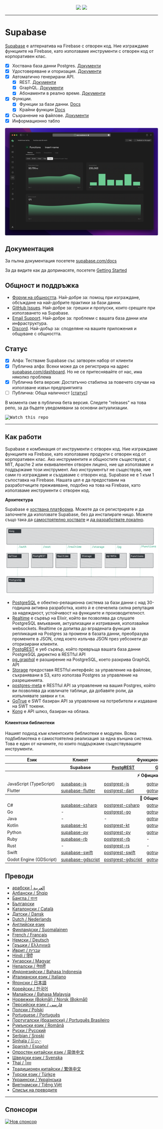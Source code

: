 <p align="center">
<img src="https://user-images.githubusercontent.com/8291514/213727234-cda046d6-28c6-491a-b284-b86c5cede25d.png#gh-light-mode-only">
<img src="https://user-images.githubusercontent.com/8291514/213727225-56186826-bee8-43b5-9b15-86e839d89393.png#gh-dark-mode-only">
</p>

---

# Supabase

[Supabase](https://supabase.com) е алтернатива на Firebase с отворен код. Ние изграждаме функциите на Firebase, като използваме инструменти с отворен код от корпоративен клас.

- [x] Хоствана база данни Postgres. [Документи](https://supabase.com/docs/guides/database)
- [x] Удостоверяване и оторизация. [Документи](https://supabase.com/docs/guides/auth)
- [x] Автоматично генерирани API.
  - [x] REST. [Документи](https://supabase.com/docs/guides/api#rest-api-overview)
  - [x] GraphQL. [Документи](https://supabase.com/docs/guides/api#graphql-api-overview)
  - [x] Абонаменти в реално време. [Документи](https://supabase.com/docs/guides/api#realtime-api-overview)
- [x] Функции.
  - [x] Функции за бази данни. [Docs](https://supabase.com/docs/guides/database/functions)
  - [x] Крайни функции [Docs](https://supabase.com/docs/guides/functions)
- [x] Съхранение на файлове. [Документи](https://supabase.com/docs/guides/storage)
- [x] Информационно табло

![Supabase Dashboard](https://raw.githubusercontent.com/supabase/supabase/master/apps/www/public/images/github/supabase-dashboard.png)

## Документация

За пълна документация посетете [supabase.com/docs](https://supabase.com/docs)

За да видите как да допринасяте, посетете [Getting Started](../DEVELOPERS.md)

## Общност и поддръжка

- [Форум на общността](https://github.com/supabase/supabase/discussions). Най-добре за: помощ при изграждане, обсъждане на най-добрите практики за бази данни.
- [GitHub Issues](https://github.com/supabase/supabase/issues). Най-добре за: грешки и пропуски, които срещате при използването на Supabase.
- [Email Support](https://supabase.com/docs/support#business-support). Най-добре за: проблеми с вашата база данни или инфраструктура.
- [Discord](https://discord.supabase.com). Най-добър за: споделяне на вашите приложения и общуване с общността.

## Статус

- [x] Алфа: Тестваме Supabase със затворен набор от клиенти
- [x] Публична алфа: Всеки може да се регистрира на адрес [supabase.com/dashboard](https://supabase.com/dashboard). Но не се притеснявайте от нас, има няколко проблема
- [x] Публична бета версия: Достатъчно стабилна за повечето случаи на използване извън предприятията
- [ ] Публична: Обща наличност [[статус](https://supabase.com/docs/guides/getting-started/features#feature-status)]

В момента сме в публична бета версия. Следете "releases" на това репо, за да бъдете уведомявани за основни актуализации.

<kbd><img src="https://raw.githubusercontent.com/supabase/supabase/d5f7f413ab356dc1a92075cb3cee4e40a957d5b1/web/static/watch-repo.gif" alt="Watch this repo"/></kbd>

---

## Как работи

Supabase е комбинация от инструменти с отворен код. Ние изграждаме функциите на Firebase, като използваме продукти с отворен код от корпоративен клас. Ако инструментите и общностите съществуват, с MIT, Apache 2 или еквивалентен отворен лиценз, ние ще използваме и поддържаме този инструмент. Ако инструментът не съществува, ние сами го изграждаме и създаваме с отворен код. Supabase не е 1 към 1 съпоставка на Firebase. Нашата цел е да предоставим на разработчиците преживяване, подобно на това на Firebase, като използваме инструменти с отворен код.

**Архитектура**

Supabase е [хоствана платформа](https://supabase.com/dashboard). Можете да се регистрирате и да започнете да използвате Supabase, без да инсталирате нищо.
Можете също така да [самостоятелно хоствате](https://supabase.com/docs/guides/hosting/overview) и [да разработвате локално](https://supabase.com/docs/guides/local-development).

![Архитектура](https://github.com/supabase/supabase/blob/master/apps/docs/public/img/supabase-architecture.png)

- [PostgreSQL](https://www.postgresql.org/) е обектно-релационна система за бази данни с над 30-годишна активна разработка, която ѝ е спечелила силна репутация за надеждност, устойчивост на функциите и производителност.
- [Realtime](https://github.com/supabase/realtime) е сървър на Elixir, който ви позволява да слушате PostgreSQL вмъквания, актуализации и изтривания, използвайки websockets. Realtime се допитва до вградената функция за репликация на Postgres за промени в базата данни, преобразува промените в JSON, след което излъчва JSON през уебсокети до оторизирани клиенти.
- [PostgREST](http://postgrest.org/) е уеб сървър, който превръща вашата база данни PostgreSQL директно в RESTful API
- [pg_graphql](http://github.com/supabase/pg_graphql/) е разширение на PostgreSQL, което разкрива GraphQL API
- [Storage](https://github.com/supabase/storage-api) предоставя RESTful интерфейс за управление на файлове, съхранявани в S3, като използва Postgres за управление на разрешенията.
- [postgres-meta](https://github.com/supabase/postgres-meta) е RESTful API за управление на вашия Postgres, който ви позволява да извличате таблици, да добавяте роли, да изпълнявате заявки и т.н.
- [GoTrue](https://github.com/netlify/gotrue) е SWT базиран API за управление на потребители и издаване на SWT токени.
- [Kong](https://github.com/Kong/kong) е API шлюз, базиран на облака.

#### Клиентски библиотеки

Нашият подход към клиентските библиотеки е модулен. Всяка подбиблиотека е самостоятелна реализация за една външна система. Това е един от начините, по които поддържаме съществуващите инструменти.

<table style="table-layout:fixed; white-space: nowrap;">
  <tr>
    <th>Език</th>
    <th>Клиент</th>
    <th colspan="5">Функционални клиенти (в комплект с клиента на Supabase)</th>
  </tr>
  
  <tr>
    <th></th>
    <th>Supabase</th>
    <th><a href="https://github.com/postgrest/postgrest" target="_blank" rel="noopener noreferrer">PostgREST</a></th>
    <th><a href="https://github.com/supabase/gotrue" target="_blank" rel="noopener noreferrer">GoTrue</a></th>
    <th><a href="https://github.com/supabase/realtime" target="_blank" rel="noopener noreferrer">Realtime</a></th>
    <th><a href="https://github.com/supabase/storage-api" target="_blank" rel="noopener noreferrer">Storage</a></th>
    <th>Functions</th>
  </tr>
  <!-- TEMPLATE FOR NEW ROW -->
  <!-- START ROW
  <tr>
    <td>lang</td>
    <td><a href="https://github.com/supabase-community/supabase-lang" target="_blank" rel="noopener noreferrer">supabase-lang</a></td>
    <td><a href="https://github.com/supabase-community/postgrest-lang" target="_blank" rel="noopener noreferrer">postgrest-lang</a></td>
    <td><a href="https://github.com/supabase-community/gotrue-lang" target="_blank" rel="noopener noreferrer">gotrue-lang</a></td>
    <td><a href="https://github.com/supabase-community/realtime-lang" target="_blank" rel="noopener noreferrer">realtime-lang</a></td>
    <td><a href="https://github.com/supabase-community/storage-lang" target="_blank" rel="noopener noreferrer">storage-lang</a></td>
  </tr>
  END ROW -->
  
  <th colspan="7">⚡️ Официален ⚡️</th>
  
  <tr>
    <td>JavaScript (TypeScript)</td>
    <td><a href="https://github.com/supabase/supabase-js" target="_blank" rel="noopener noreferrer">supabase-js</a></td>
    <td><a href="https://github.com/supabase/postgrest-js" target="_blank" rel="noopener noreferrer">postgrest-js</a></td>
    <td><a href="https://github.com/supabase/gotrue-js" target="_blank" rel="noopener noreferrer">gotrue-js</a></td>
    <td><a href="https://github.com/supabase/realtime-js" target="_blank" rel="noopener noreferrer">realtime-js</a></td>
    <td><a href="https://github.com/supabase/storage-js" target="_blank" rel="noopener noreferrer">storage-js</a></td>
    <td><a href="https://github.com/supabase/functions-js" target="_blank" rel="noopener noreferrer">functions-js</a></td>
  </tr>
    <tr>
    <td>Flutter</td>
    <td><a href="https://github.com/supabase/supabase-flutter" target="_blank" rel="noopener noreferrer">supabase-flutter</a></td>
    <td><a href="https://github.com/supabase/postgrest-dart" target="_blank" rel="noopener noreferrer">postgrest-dart</a></td>
    <td><a href="https://github.com/supabase/gotrue-dart" target="_blank" rel="noopener noreferrer">gotrue-dart</a></td>
    <td><a href="https://github.com/supabase/realtime-dart" target="_blank" rel="noopener noreferrer">realtime-dart</a></td>
    <td><a href="https://github.com/supabase/storage-dart" target="_blank" rel="noopener noreferrer">storage-dart</a></td>
    <td><a href="https://github.com/supabase/functions-dart" target="_blank" rel="noopener noreferrer">functions-dart</a></td>
  </tr>
  
  <th colspan="7">💚 Общност 💚</th>
  
  <tr>
    <td>C#</td>
    <td><a href="https://github.com/supabase-community/supabase-csharp" target="_blank" rel="noopener noreferrer">supabase-csharp</a></td>
    <td><a href="https://github.com/supabase-community/postgrest-csharp" target="_blank" rel="noopener noreferrer">postgrest-csharp</a></td>
    <td><a href="https://github.com/supabase-community/gotrue-csharp" target="_blank" rel="noopener noreferrer">gotrue-csharp</a></td>
    <td><a href="https://github.com/supabase-community/realtime-csharp" target="_blank" rel="noopener noreferrer">realtime-csharp</a></td>
    <td><a href="https://github.com/supabase-community/storage-csharp" target="_blank" rel="noopener noreferrer">storage-csharp</a></td>
    <td><a href="https://github.com/supabase-community/functions-csharp" target="_blank" rel="noopener noreferrer">functions-csharp</a></td>
  </tr>
  <tr>
    <td>Go</td>
    <td>-</td>
    <td><a href="https://github.com/supabase-community/postgrest-go" target="_blank" rel="noopener noreferrer">postgrest-go</a></td>
    <td><a href="https://github.com/supabase-community/gotrue-go" target="_blank" rel="noopener noreferrer">gotrue-go</a></td>
    <td>-</td>
    <td><a href="https://github.com/supabase-community/storage-go" target="_blank" rel="noopener noreferrer">storage-go</a></td>
    <td><a href="https://github.com/supabase-community/functions-go" target="_blank" rel="noopener noreferrer">functions-go</a></td>
  </tr>
  <tr>
    <td>Java</td>
    <td>-</td>
    <td>-</td>
    <td><a href="https://github.com/supabase-community/gotrue-java" target="_blank" rel="noopener noreferrer">gotrue-java</a></td>
    <td>-</td>
    <td><a href="https://github.com/supabase-community/storage-java" target="_blank" rel="noopener noreferrer">storage-java</a></td>
    <td>-</td>
  </tr>
  <tr>
    <td>Kotlin</td>
    <td><a href="https://github.com/supabase-community/supabase-kt" target="_blank" rel="noopener noreferrer">supabase-kt</a></td>
    <td><a href="https://github.com/supabase-community/supabase-kt/tree/master/Postgrest" target="_blank" rel="noopener noreferrer">postgrest-kt</a></td>
    <td><a href="https://github.com/supabase-community/supabase-kt/tree/master/GoTrue" target="_blank" rel="noopener noreferrer">gotrue-kt</a></td>
    <td><a href="https://github.com/supabase-community/supabase-kt/tree/master/Realtime" target="_blank" rel="noopener noreferrer">realtime-kt</a></td>
    <td><a href="https://github.com/supabase-community/supabase-kt/tree/master/Storage" target="_blank" rel="noopener noreferrer">storage-kt</a></td>
    <td><a href="https://github.com/supabase-community/supabase-kt/tree/master/Functions" target="_blank" rel="noopener noreferrer">functions-kt</a></td>
  </tr>
  <tr>
    <td>Python</td>
    <td><a href="https://github.com/supabase-community/supabase-py" target="_blank" rel="noopener noreferrer">supabase-py</a></td>
    <td><a href="https://github.com/supabase-community/postgrest-py" target="_blank" rel="noopener noreferrer">postgrest-py</a></td>
    <td><a href="https://github.com/supabase-community/gotrue-py" target="_blank" rel="noopener noreferrer">gotrue-py</a></td>
    <td><a href="https://github.com/supabase-community/realtime-py" target="_blank" rel="noopener noreferrer">realtime-py</a></td>
    <td><a href="https://github.com/supabase-community/storage-py" target="_blank" rel="noopener noreferrer">storage-py</a></td>
    <td><a href="https://github.com/supabase-community/functions-py" target="_blank" rel="noopener noreferrer">functions-py</a></td>
  </tr>
  <tr>
    <td>Ruby</td>
    <td><a href="https://github.com/supabase-community/supabase-rb" target="_blank" rel="noopener noreferrer">supabase-rb</a></td>
    <td><a href="https://github.com/supabase-community/postgrest-rb" target="_blank" rel="noopener noreferrer">postgrest-rb</a></td>
    <td>-</td>
    <td>-</td>
    <td>-</td>
    <td>-</td>
  </tr>
  <tr>
    <td>Rust</td>
    <td>-</td>
    <td><a href="https://github.com/supabase-community/postgrest-rs" target="_blank" rel="noopener noreferrer">postgrest-rs</a></td>
    <td>-</td>
    <td>-</td>
    <td>-</td>
    <td>-</td>
  </tr>
  <tr>
    <td>Swift</td>
    <td><a href="https://github.com/supabase-community/supabase-swift" target="_blank" rel="noopener noreferrer">supabase-swift</a></td>
    <td><a href="https://github.com/supabase-community/postgrest-swift" target="_blank" rel="noopener noreferrer">postgrest-swift</a></td>
    <td><a href="https://github.com/supabase-community/gotrue-swift" target="_blank" rel="noopener noreferrer">gotrue-swift</a></td>
    <td><a href="https://github.com/supabase-community/realtime-swift" target="_blank" rel="noopener noreferrer">realtime-swift</a></td>
    <td><a href="https://github.com/supabase-community/storage-swift" target="_blank" rel="noopener noreferrer">storage-swift</a></td>
    <td><a href="https://github.com/supabase-community/functions-swift" target="_blank" rel="noopener noreferrer">functions-swift</a></td>
  </tr>
  <tr>
    <td>Godot Engine (GDScript)</td>
    <td><a href="https://github.com/supabase-community/godot-engine.supabase" target="_blank" rel="noopener noreferrer">supabase-gdscript</a></td>
    <td><a href="https://github.com/supabase-community/postgrest-gdscript" target="_blank" rel="noopener noreferrer">postgrest-gdscript</a></td>
    <td><a href="https://github.com/supabase-community/gotrue-gdscript" target="_blank" rel="noopener noreferrer">gotrue-gdscript</a></td>
    <td><a href="https://github.com/supabase-community/realtime-gdscript" target="_blank" rel="noopener noreferrer">realtime-gdscript</a></td>
    <td><a href="https://github.com/supabase-community/storage-gdscript" target="_blank" rel="noopener noreferrer">storage-gdscript</a></td>
    <td><a href="https://github.com/supabase-community/functions-gdscript" target="_blank" rel="noopener noreferrer">functions-gdscript</a></td>
  </tr>
  
</table>

<!--- Remove this list if you're translating to another language, it's hard to keep updated across multiple files-->
<!--- Keep only the link to the list of translation files-->

## Преводи

- [арабски | العربية](/i18n/README.ar.md)
- [Албански / Shqip](/i18n/README.sq.md)
- [Бангла / বাংলা](/i18n/README.bn.md)
- [Български](/i18n/README.bg.md)
- [Каталонски / Català](/i18n/README.ca.md)
- [Датски / Dansk](/i18n/README.da.md)
- [Dutch / Nederlands](/i18n/README.nl.md)
- [Английски език](https://github.com/supabase/supabase)
- [Финландски / Suomalainen](/i18n/README.fi.md)
- [French / Français](/i18n/README.fr.md)
- [Немски / Deutsch](/i18n/README.de.md)
- [Гръцки / Ελληνικά](/i18n/README.gr.md)
- [Иврит / עברית](/i18n/README.he.md)
- [Hindi / हिंदी](/i18n/README.hi.md)
- [Унгарски / Magyar](/i18n/README.hu.md)
- [Непалски / नेपाली](/i18n/README.ne.md)
- [Индонезийски / Bahasa Indonesia](/i18n/README.id.md)
- [Италиански език / Italiano](/i18n/README.it.md)
- [Японски / 日本語](/i18n/README.jp.md)
- [Корейски / 한국어](/i18n/README.ko.md)
- [Малайски / Bahasa Malaysia](/i18n/README.ms.md)
- [Норвежки (Bokmål) / Norsk (Bokmål)](/i18n/README.nb-no.md)
- [Персийски език / فارسی](/i18n/README.fa.md)
- [Полски / Polski](/i18n/README.pl.md)
- [Portuguese / Português](/i18n/README.pt.md)
- [Португалски (бразилски) / Português Brasileiro](/i18n/README.pt-br.md)
- [Румънски език / Română](/i18n/README.ro.md)
- [Руски / Pусский](/i18n/README.ru.md)
- [Serbian / Srpski](/i18n/README.sr.md)
- [Sinhala / සිංහල](/i18n/README.si.md)
- [Spanish / Español](/i18n/README.es.md)
- [Опростен китайски език / 简体中文](/i18n/README.zh-cn.md)
- [Шведски език / Svenska](/i18n/README.sv.md)
- [Thai / ไทย](/i18n/README.th.md)
- [Традиционен китайски / 繁体中文](/i18n/README.zh-tw.md)
- [Турски език / Türkçe](/i18n/README.tr.md)
- [Украински / Українська](/i18n/README.uk.md)
- [Виетнамски / Tiếng Việt](/i18n/README.vi-vn.md)
- [Списък на преводите](/i18n/languages.md) <!--- Keep only this -->

---

## Спонсори

[![Нов спонсор](https://user-images.githubusercontent.com/10214025/90518111-e74bbb00-e198-11ea-8f88-c9e3c1aa4b5b.png)](https://github.com/sponsors/supabase)

